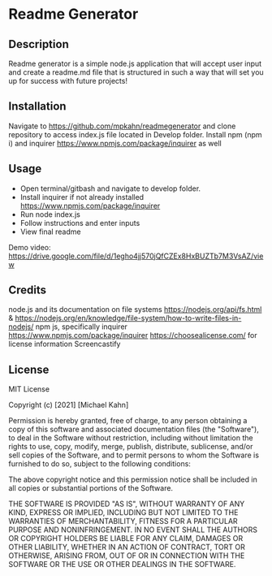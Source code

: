 # Readme Generator

## Description 

Readme generator is a simple node.js application that will accept user input and create a readme.md file that is structured in such a way that will set you up for success with future projects!



## Installation

Navigate to https://github.com/mpkahn/readmegenerator and clone repository to access index.js file located in Develop folder.
Install npm (npm i) and inquirer https://www.npmjs.com/package/inquirer as well

## Usage 

* Open terminal/gitbash and navigate to develop folder.
* Install inquirer if not already installed https://www.npmjs.com/package/inquirer
* Run node index.js
* Follow instructions and enter inputs 
* View final readme

Demo video: https://drive.google.com/file/d/1egho4jj570jQfCZEx8HxBUZTb7M3VsAZ/view


## Credits

node.js and its documentation on file systems https://nodejs.org/api/fs.html & https://nodejs.org/en/knowledge/file-system/how-to-write-files-in-nodejs/
npm js, specifically inquirer https://www.npmjs.com/package/inquirer
https://choosealicense.com/ for license information
Screencastify 



## License

MIT License

Copyright (c) [2021] [Michael Kahn]

Permission is hereby granted, free of charge, to any person obtaining a copy
of this software and associated documentation files (the "Software"), to deal
in the Software without restriction, including without limitation the rights
to use, copy, modify, merge, publish, distribute, sublicense, and/or sell
copies of the Software, and to permit persons to whom the Software is
furnished to do so, subject to the following conditions:

The above copyright notice and this permission notice shall be included in all
copies or substantial portions of the Software.

THE SOFTWARE IS PROVIDED "AS IS", WITHOUT WARRANTY OF ANY KIND, EXPRESS OR
IMPLIED, INCLUDING BUT NOT LIMITED TO THE WARRANTIES OF MERCHANTABILITY,
FITNESS FOR A PARTICULAR PURPOSE AND NONINFRINGEMENT. IN NO EVENT SHALL THE
AUTHORS OR COPYRIGHT HOLDERS BE LIABLE FOR ANY CLAIM, DAMAGES OR OTHER
LIABILITY, WHETHER IN AN ACTION OF CONTRACT, TORT OR OTHERWISE, ARISING FROM,
OUT OF OR IN CONNECTION WITH THE SOFTWARE OR THE USE OR OTHER DEALINGS IN THE
SOFTWARE.